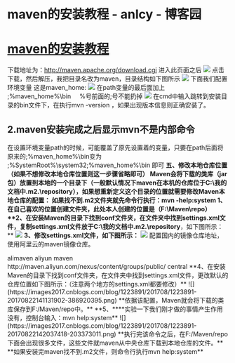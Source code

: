 
# maven的安装教程 - anlcy - 博客园






# [maven的安装教程](https://www.cnblogs.com/camilla/p/8259260.html)
下载地址为：http://maven.apache.org/download.cgi
进入此页面之后
![](https://images0.cnblogs.com/blog/664891/201501/121706444646582.jpg)
点击下载，然后解压，我把目录名改为maven，目录结构如下图所示
![](https://images0.cnblogs.com/blog/664891/201501/121708107762746.png)
下面我们配置环境变量
这是maven_home:
![](https://images0.cnblogs.com/blog/664891/201501/121712226511630.png)
在path变量的最后面加上       ;%maven_home%\bin     %号前面的;号不能扔掉
![](https://images0.cnblogs.com/blog/664891/201501/121712309333466.png)
在cmd中输入跳转到安装目录的bin文件下，在执行mvn -version ，如果出现版本信息则正确安装了。
## 2.maven安装完成之后显示mvn不是内部命令
在设置环境变量path的时候，可能覆盖了原先设置着的变量，只要在path后面将原来的;%maven_home%\bin变为
;%SystemRoot%\system32;%maven_home%\bin 即可
**五、修改本地仓库位置（****如果不想修改本地仓库位置则这一步骤省略即可）**
**Maven会将下载的类库（jar包）放置到本地的一个目录下（****一般默认情况下maven在本机的仓库位于C:\我的文档中\.m2.\repository****），如果想重新定义这个目录的位置就需要修改Maven本地仓库的配置：**
**如果找不到.m2文件夹就先命令行执行：mvn -help:system**
**1、在自己喜欢的位置创建文件夹，此处本人创建的位置是（F:\Maven\repo）**
**2、****在安装Maven的目录下找到conf文件夹，在文件夹中找到settings.xml文件，复制****settings.xml文件****放于****C:\我的文档中\.m2.\repository****，如下图所示：**
![](https://images2017.cnblogs.com/blog/1223891/201708/1223891-20170822141403511-1309297021.png)
**3、修改settings.xml文件，如下图所示：**
![](https://images2017.cnblogs.com/blog/1223891/201708/1223891-20170822141537621-774553219.png)
配置国内的镜像仓库地址，使用阿里云的maven镜像仓库。

<mirror>
<id>alimaven</id>
<name>aliyun maven</name>
<url>http://maven.aliyun.com/nexus/content/groups/public/</url>
<mirrorOf>central</mirrorOf>
</mirror>
**4、在安装Maven的目录下找到conf文件夹，在文件夹中找到settings.xml文件，更改默认的仓库位置如下图所示：（注意两个地方的settings.xml都要修改）**
![](https://images2017.cnblogs.com/blog/1223891/201708/1223891-20170822141131902-386920395.png)
**依据该配置，Maven就会将下载的类库保存到F:/Maven/repo中。**
**5、****实验一下我们刚才做的事情产生作用没有，控制台输入：mvn help:system**
![](https://images2017.cnblogs.com/blog/1223891/201708/1223891-20170822142037418-203373011.png)
**执行完该命令之后，在F:/Maven/repo下面会出现很多文件，这些文件就maven从中央仓库下载到本地仓库的文件。**
**如果安装完maven找不到.m2文件，则命令行执行mvn help:system**





